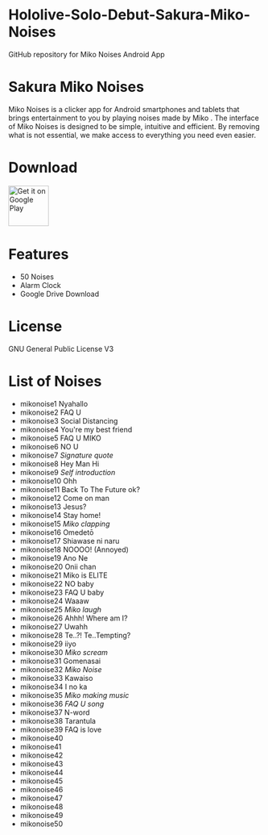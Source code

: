# Hololive-Solo-Debut-Sakura-Miko-Noises
GitHub repository for Miko Noises Android App

# Sakura Miko Noises
Miko Noises is a clicker app for Android smartphones and tablets that brings entertainment to you by playing noises made by Miko .
The interface of Miko Noises is designed to be simple, intuitive and efficient. By removing what is not essential, we make access to everything you need even easier.

# Download
[<img src="https://play.google.com/intl/en_us/badges/images/generic/en_badge_web_generic.png"
alt="Get it on Google Play"
height="80">](https://play.google.com/store/apps/details?id=com.yuzumin.mikonoises)

# Features
* 50 Noises
* Alarm Clock
* Google Drive Download

# License
GNU General Public License V3

# List of Noises
* mikonoise1  Nyahallo
* mikonoise2  FAQ U
* mikonoise3  Social Distancing
* mikonoise4  You're my best friend
* mikonoise5  FAQ U MIKO
* mikonoise6  NO U
* mikonoise7  *Signature quote*
* mikonoise8  Hey Man Hi
* mikonoise9  *Self introduction*
* mikonoise10 Ohh
* mikonoise11 Back To The Future ok?
* mikonoise12 Come on man
* mikonoise13 Jesus?
* mikonoise14 Stay home!
* mikonoise15 *Miko clapping*
* mikonoise16 Omedetō
* mikonoise17 Shiawase ni naru
* mikonoise18 NOOOO! (Annoyed)
* mikonoise19 Ano Ne
* mikonoise20 Onii chan
* mikonoise21 Miko is ELITE
* mikonoise22 NO baby
* mikonoise23 FAQ U baby
* mikonoise24 Waaaw
* mikonoise25 *Miko laugh*
* mikonoise26 Ahhh! Where am I?
* mikonoise27 Uwahh
* mikonoise28 Te..?! Te..Tempting?
* mikonoise29 iiyo
* mikonoise30 *Miko scream*
* mikonoise31 Gomenasai
* mikonoise32 *Miko Noise*
* mikonoise33 Kawaiso
* mikonoise34 I no ka
* mikonoise35 *Miko making music*
* mikonoise36 *FAQ U song*
* mikonoise37 N-word
* mikonoise38 Tarantula
* mikonoise39 FAQ is love
* mikonoise40
* mikonoise41
* mikonoise42
* mikonoise43
* mikonoise44
* mikonoise45
* mikonoise46
* mikonoise47
* mikonoise48
* mikonoise49
* mikonoise50
